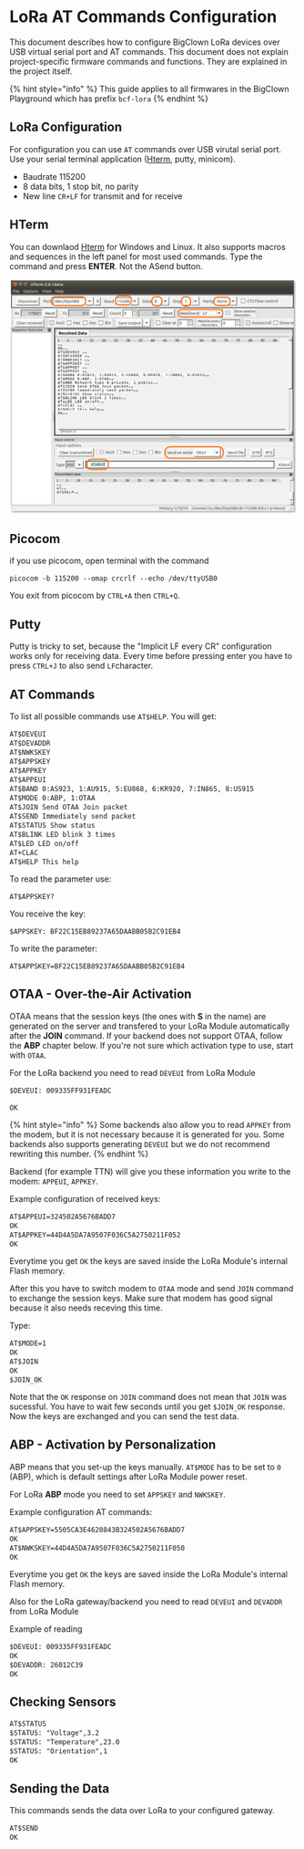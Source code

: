 # LoRa AT Commands Configuration

This document describes how to configure BigClown LoRa devices over USB virtual serial port and AT commands. This document does not explain project-specific firmware commands and functions. They are explained in the project itself.

{% hint style="info" %}
This guide applies to all firmwares in the BigClown Playground which has prefix `bcf-lora`
{% endhint %}

## LoRa Configuration

For configuration you can use `AT` commands over USB virutal serial port. Use your serial terminal application \([Hterm](http://www.der-hammer.info/terminal/), putty, minicom\).

* Baudrate 115200
* 8 data bits, 1 stop bit, no parity
* New line `CR+LF` for transmit and for receive

## HTerm

You can downlaod [Hterm](http://www.der-hammer.info/terminal/) for Windows and Linux. It also supports macros and sequences in the left panel for most used commands. Type the command and press **ENTER**. Not the ASend button.

![](../.gitbook/assets/_tutorials_lora-at-commands-configuration_hterm.png)

## Picocom

if you use picocom, open terminal with the command

```text
picocom -b 115200 --omap crcrlf --echo /dev/ttyUSB0
```

You exit from picocom by `CTRL+A` then `CTRL+Q`.

## Putty

Putty is tricky to set, because the "Implicit LF every CR" configuration works only for receiving data. Every time before pressing enter you have to press `CTRL+J` to also send `LF`character.

## AT Commands

To list all possible commands use `AT$HELP`. You will get:

```text
AT$DEVEUI
AT$DEVADDR
AT$NWKSKEY
AT$APPSKEY
AT$APPKEY
AT$APPEUI
AT$BAND 0:AS923, 1:AU915, 5:EU868, 6:KR920, 7:IN865, 8:US915
AT$MODE 0:ABP, 1:OTAA
AT$JOIN Send OTAA Join packet
AT$SEND Immediately send packet
AT$STATUS Show status
AT$BLINK LED blink 3 times
AT$LED LED on/off
AT+CLAC
AT$HELP This help
```

To read the parameter use:

```text
AT$APPSKEY?
```

You receive the key:

```text
$APPSKEY: BF22C15EB89237A65DAABB05B2C91EB4
```

To write the parameter:

```text
AT$APPSKEY=BF22C15EB89237A65DAABB05B2C91EB4
```

## OTAA - Over-the-Air Activation

OTAA means that the session keys \(the ones with **S** in the name\) are generated on the server and transfered to your LoRa Module automatically after the **JOIN** command. If your backend does not support OTAA, follow the **ABP** chapter below. If you're not sure which activation type to use, start with `OTAA`.

For the LoRa backend you need to read `DEVEUI` from LoRa Module

```text
$DEVEUI: 009335FF931FEADC
```

```text
OK
```

{% hint style="info" %}
Some backends also allow you to read `APPKEY` from the modem, but it is not necessary because it is generated for you. Some backends also supports generating `DEVEUI` but we do not recommend rewriting this number.
{% endhint %}

Backend \(for example TTN\) will give you these information you write to the modem: `APPEUI`, `APPKEY`.

Example configuration of received keys:

```text
AT$APPEUI=324502A5676BADD7
OK
AT$APPKEY=44D4A5DA7A9507F036C5A2750211F052
OK
```

Everytime you get `OK` the keys are saved inside the LoRa Module's internal Flash memory.

After this you have to switch modem to `OTAA` mode and send `JOIN` command to exchange the session keys. Make sure that modem has good signal because it also needs receving this time.

Type:

```text
AT$MODE=1
OK
AT$JOIN
OK
$JOIN_OK
```

Note that the `OK` response on `JOIN` command does not mean that `JOIN` was sucessful. You have to wait few seconds until you get `$JOIN_OK` response. Now the keys are exchanged and you can send the test data.

## ABP - Activation by Personalization

ABP means that you set-up the keys manually. `AT$MODE` has to be set to `0` \(ABP\), which is default settings after LoRa Module power reset.

For LoRa **ABP** mode you need to set `APPSKEY` and `NWKSKEY`.

Example configuration AT commands:

```text
AT$APPSKEY=5505CA3E4620843B324502A5676BADD7
OK
AT$NWKSKEY=44D4A5DA7A9507F036C5A2750211F050
OK
```

Everytime you get `OK` the keys are saved inside the LoRa Module's internal Flash memory.

Also for the LoRa gateway/backend you need to read `DEVEUI` and `DEVADDR` from LoRa Module

Example of reading

```text
$DEVEUI: 009335FF931FEADC
OK
$DEVADDR: 26012C39
OK
```

## Checking Sensors

```text
AT$STATUS
$STATUS: "Voltage",3.2
$STATUS: "Temperature",23.0
$STATUS: "Orientation",1
OK
```

## Sending the Data

This commands sends the data over LoRa to your configured gateway.

```text
AT$SEND
OK
```

